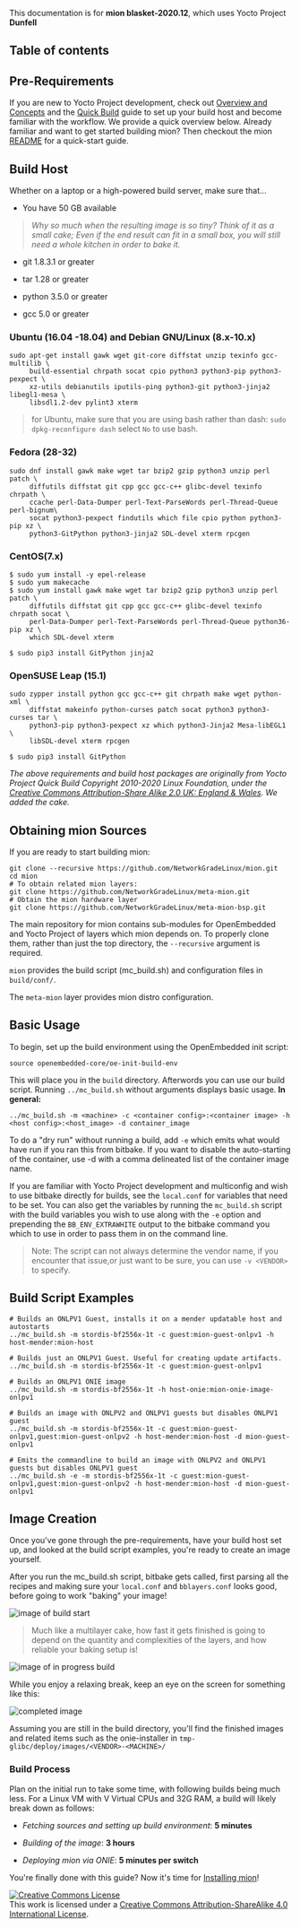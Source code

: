 This documentation is for **mion blasket-2020.12**, which uses Yocto Project **Dunfell**

## Table of contents

## Pre-Requirements

If you are new to Yocto Project development, check out [Overview and
Concepts](https://www.yoctoproject.org/docs/3.1.3/overview-manual/overview-manual.html)
and the [Quick Build](https://www.yoctoproject.org/docs/3.1.3/brief-yoctoprojectqs/brief-yoctoprojectqs.html)
guide to set up your build host and become familiar with the workflow. We
provide a quick overview below. Already familiar and want to get started
building mion? Then checkout the mion [README](https://github.com/NetworkGradeLinux/mion)
for a quick-start guide.

## Build Host

Whether on a laptop or a high-powered build server, make sure that...

- You have 50 GB available

> *Why so much when the resulting image is so tiny? Think of it as a small cake;
Even if the end result can fit in a small box, you will still need a whole
kitchen in order to bake it.*

- git 1.8.3.1 or greater

- tar 1.28 or greater

- python 3.5.0 or greater

- gcc 5.0 or greater

### Ubuntu (16.04 -18.04) and Debian GNU/Linux (8.x-10.x)

```shell
sudo apt-get install gawk wget git-core diffstat unzip texinfo gcc-multilib \
     build-essential chrpath socat cpio python3 python3-pip python3-pexpect \
     xz-utils debianutils iputils-ping python3-git python3-jinja2 libegl1-mesa \
     libsdl1.2-dev pylint3 xterm
```

> for Ubuntu, make sure that you are using bash rather than dash:
`sudo dpkg-reconfigure dash` select `No` to use bash.

### Fedora (28-32)

```shell
sudo dnf install gawk make wget tar bzip2 gzip python3 unzip perl patch \
     diffutils diffstat git cpp gcc gcc-c++ glibc-devel texinfo chrpath \
     ccache perl-Data-Dumper perl-Text-ParseWords perl-Thread-Queue perl-bignum\
     socat python3-pexpect findutils which file cpio python python3-pip xz \
     python3-GitPython python3-jinja2 SDL-devel xterm rpcgen
```

### CentOS(7.x)

```shell
$ sudo yum install -y epel-release
$ sudo yum makecache
$ sudo yum install gawk make wget tar bzip2 gzip python3 unzip perl patch \
     diffutils diffstat git cpp gcc gcc-c++ glibc-devel texinfo chrpath socat \
     perl-Data-Dumper perl-Text-ParseWords perl-Thread-Queue python36-pip xz \
     which SDL-devel xterm

$ sudo pip3 install GitPython jinja2
```

### OpenSUSE Leap (15.1)

```shell
sudo zypper install python gcc gcc-c++ git chrpath make wget python-xml \
     diffstat makeinfo python-curses patch socat python3 python3-curses tar \
     python3-pip python3-pexpect xz which python3-Jinja2 Mesa-libEGL1 \
     libSDL-devel xterm rpcgen

$ sudo pip3 install GitPython
```

*The above requirements and build host packages are originally from Yocto
Project Quick Build Copyright 2010-2020 Linux Foundation, under the
[Creative Commons Attribution-Share Alike 2.0 UK: England & Wales](https://creativecommons.org/licenses/by-sa/2.0/uk/).
We added the cake.*

## Obtaining mion Sources

If you are ready to start building mion:

```shell
git clone --recursive https://github.com/NetworkGradeLinux/mion.git
cd mion
# To obtain related mion layers:
git clone https://github.com/NetworkGradeLinux/meta-mion.git
# Obtain the mion hardware layer
git clone https://github.com/NetworkGradeLinux/meta-mion-bsp.git

```

The main repository for mion contains sub-modules for OpenEmbedded and Yocto
Project of layers which mion depends on. To properly clone them, rather than
just the top directory, the `--recursive` argument is required.

`mion` provides the build script (mc_build.sh) and configuration files in
`build/conf/`.

The `meta-mion` layer provides mion distro configuration.

## Basic Usage

To begin, set up the build environment using the OpenEmbedded init script:

```shell
source openembedded-core/oe-init-build-env
```

This will place you in the `build` directory.
Afterwords you can use our build script. Running `../mc_build.sh` without
arguments displays basic usage. **In general:**

```shell
../mc_build.sh -m <machine> -c <container config>:<container image> -h <host config>:<host_image> -d container_image
```

To do a "dry run" without running a build, add `-e` which emits what would have
run if you ran this from bitbake. If you want to disable the auto-starting of
the container, use -d with a comma delineated list of the container image name.

If you are familiar with Yocto Project development and multiconfig and wish to
use bitbake directly for builds, see the `local.conf` for variables that need to
be set. You can also get the variables by running the `mc_build.sh` script with
the build variables you wish to use along with the `-e` option and prepending
the `BB_ENV_EXTRAWHITE` output to the bitbake command you which to use in order
to pass them in on the command line.

> Note: The script can not always determine the vendor name, if you encounter
that issue,or just want to be sure, you can use `-v <VENDOR>` to specify.

## Build Script Examples

```shell
# Builds an ONLPV1 Guest, installs it on a mender updatable host and autostarts
../mc_build.sh -m stordis-bf2556x-1t -c guest:mion-guest-onlpv1 -h host-mender:mion-host

# Builds just an ONLPV1 Guest. Useful for creating update artifacts.
../mc_build.sh -m stordis-bf2556x-1t -c guest:mion-guest-onlpv1

# Builds an ONLPV1 ONIE image
../mc_build.sh -m stordis-bf2556x-1t -h host-onie:mion-onie-image-onlpv1

# Builds an image with ONLPV2 and ONLPV1 guests but disables ONLPV1 guest
../mc_build.sh -m stordis-bf2556x-1t -c guest:mion-guest-onlpv1,guest:mion-guest-onlpv2 -h host-mender:mion-host -d mion-guest-onlpv1

# Emits the commandline to build an image with ONLPV2 and ONLPV1 guests but disables ONLPV1 guest
../mc_build.sh -e -m stordis-bf2556x-1t -c guest:mion-guest-onlpv1,guest:mion-guest-onlpv2 -h host-mender:mion-host -d mion-guest-onlpv1
```

## Image Creation

Once you've gone through the pre-requirements, have your build host set up, and
looked at the build script examples, you're ready to create an image yourself.

After you run the mc_build.sh script, bitbake gets called, first parsing all
the recipes and making sure your `local.conf` and `bblayers.conf` looks good,
before going to work "baking" your image!

![image of build start](/assets/images/build_config.png)

> Much like a multilayer cake, how fast it gets finished is going to depend on
the quantity and complexities of the layers, and how reliable your baking setup
is!

![image of in progress build](/assets/images/build_config_init_running.png)

While you enjoy a relaxing break, keep an eye on the screen for something like
this:

![completed image](/assets/images/build_done.png)

Assuming you are still in the build directory, you'll find the finished images
and related items such as the onie-installer in
`tmp-glibc/deploy/images/<VENDOR>-<MACHINE>/`

### Build Process

Plan on the initial run to take some time, with following builds being much
less. For a Linux VM with V Virtual CPUs and 32G RAM, a build will likely break
down as follows:

- *Fetching sources and setting up build environment*: **5 minutes**

- *Building of the image*: **3 hours**

- *Deploying mion via ONIE*: **5 minutes per switch**

You're finally done with this guide? Now it's time for
[Installing mion](./installing_mion.md)!

<a rel="license" href="http://creativecommons.org/licenses/by-sa/4.0/"><img alt="Creative Commons License" style="border-width:0" src="https://i.creativecommons.org/l/by-sa/4.0/88x31.png" /></a><br />This work is licensed under a <a rel="license" href="http://creativecommons.org/licenses/by-sa/4.0/">Creative Commons Attribution-ShareAlike 4.0 International License</a>.
